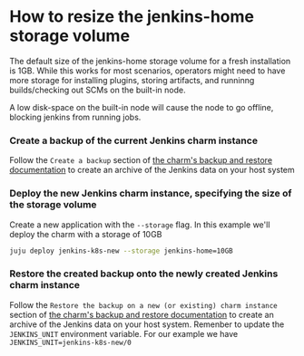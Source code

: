 # How to resize the jenkins-home storage volume
The default size of the jenkins-home storage volume for a fresh installation is 1GB. While this works for most scenarios, operators might need to have more storage for installing plugins, storing artifacts, and runninng builds/checking out SCMs on the built-in node.

A low disk-space on the built-in node will cause the node to go offline, blocking jenkins from running jobs.

### Create a backup of the current Jenkins charm instance
Follow the `Create a backup` section of [the charm's backup and restore documentation](https://charmhub.io/jenkins-k8s/docs/backup-and-restore-jenkins) to create an archive of the Jenkins data on your host system

### Deploy the new Jenkins charm instance, specifying the size of the storage volume
Create a new application with the `--storage` flag. In this example we'll deploy the charm with a storage of 10GB
```bash
juju deploy jenkins-k8s-new --storage jenkins-home=10GB
```

### Restore the created backup onto the newly created Jenkins charm instance
Follow the `Restore the backup on a new (or existing) charm instance` section of [the charm's backup and restore documentation](https://charmhub.io/jenkins-k8s/docs/backup-and-restore-jenkins) to create an archive of the Jenkins data on your host system. Remenber to update the `JENKINS_UNIT` environment variable. For our example we have `JENKINS_UNIT=jenkins-k8s-new/0`

